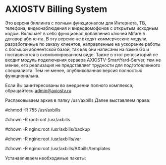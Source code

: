 # AXIOSTV Billing System

Это версия биллинга с полным функционалом для Интернета, ТВ, телефона, видеонаблюдения и видеодомофонов с открытым исходным кодом.
Включает в себя функционал добавления ключей Mifare в договор абонента.
В эту версию не входят коммерческие модули, разработанные по заказу клиентов, 
направленные на ускорение работы с большой абонентской базой, так как они написаны на языке Go и поставляются в скомпилированном виде.
Также в этот репозиторий не входит модуль подключения сервера AXIOSTV-SmartYard-Server, тем не менее, 
его реализация не представляет трудности для подготовленного специалиста.
Тем не менее, опубликованная версия полностью функциональна.

Если Вы заинтересованы во внедрении полного комплекса, обращайтесь admin@axiostv.ru


Распаковываем архив в папку /usr/axbills
Далее выставляем права:

#chmod -R 755 /usr/axbills

#chown -R root:root /usr/axbills

#chown -R nginx:root /usr/axbills/backup

#chown -R nginx:root /usr/axbills/var

#chown -R nginx:root /usr/axbills/AXbills/templates

Устанавливаем необходимые пакеты:
